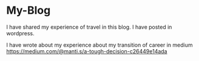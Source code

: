 # My-Blog
I have shared my experience  of travel in this blog. I have posted in wordpress.

I have wrote about my experience about my transition of career in medium
https://medium.com/@manti.s/a-tough-decision-c26449e14ada
